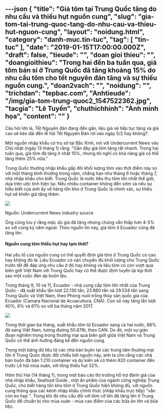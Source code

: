 ---json
{
    "title": "Giá tôm tại Trung Quốc tăng do nhu cầu và thiếu hụt nguồn cung",
    "slug": "gia-tom-tai-trung-quoc-tang-do-nhu-cau-va-thieu-hut-nguon-cung",
    "layout": "noidung.html",
    "category": "danh-muc.tin-tuc",
    "tag": [
        "tin-tuc"
    ],
    "date": "2019-01-15T17:00:00.000Z",
    "draft": false,
    "tieude": "",
    "doan gioi thieu": "",
    "doangioithieu": "Trong hai đến ba tuần qua, giá tôm bán sỉ ở Trung Quốc đã tăng khoảng 15% do nhu cầu tôm cho tết nguyên đán tăng và sự thiếu nguồn cung.",
    "doan2vach": "",
    "noidung": "",
    "trichdan": "tepbac.com",
    "Anhtieude": "/img/gia-tom-trung-quoc2_1547522362.jpg",
    "tacgia": "Lê Tuyến",
    "chuthichhinh": "Ảnh minh họa",
    "__content__": ""
}
---
<p>C&acirc;u hỏi lớn l&agrave;, Tết Nguy&ecirc;n đ&aacute;n đang đến gần, liệu gi&aacute; sẽ tiếp tục tăng v&agrave; gi&aacute; cao sẽ k&eacute;o d&agrave;i đến lễ hội Tết Nguy&ecirc;n Đ&aacute;n rơi v&agrave;o ng&agrave;y 5/2 hay kh&ocirc;ng?.</p>

<p>Một nguồn nhập khẩu c&oacute; trụ sở tại Bắc Kinh, n&oacute;i với Undercurrent News v&agrave;o Chủ nhật (ng&agrave;y 13 th&aacute;ng 1) rằng: &ldquo;Gần đ&acirc;y gi&aacute; t&ocirc;m tăng rất nhanh. Trong hai tuần qua, gi&aacute; t&ocirc;m đ&atilde; tăng &iacute;t nhất 15%, nhưng t&ocirc;i nghĩ c&oacute; khả năng gi&aacute; c&oacute; thể tăng th&ecirc;m 25% nữa.&rdquo;</p>

<p>Trung Quốc thường nhập khẩu gấp đ&ocirc;i khối lượng t&ocirc;m v&agrave;o thời điểm n&agrave;y so với một th&aacute;ng b&igrave;nh thường trong năm, chẳng hạn như th&aacute;ng 6 hoặc th&aacute;ng 7, nh&agrave; nhập khẩu cho biết. Trung Quốc l&agrave; nước ti&ecirc;u thụ t&ocirc;m lớn nhất thế giới,&nbsp; dựa tr&ecirc;n ước t&iacute;nh hiện tại. Nếu nhiều container kh&ocirc;ng đến sớm v&agrave; nếu sự hiểu biết của anh ấy về h&agrave;ng tồn kho ở Trung Quốc l&agrave; ch&iacute;nh x&aacute;c, sự thiếu hụt sẽ khiến gi&aacute; tăng th&ecirc;m.</p>

<p><img src="https://tepbac.com/upload/images/2019/01/gia-tom-trung-quoc_1547522134.jpg" /></p>

<p>Nguồn:&nbsp;Undercurrent News industry source</p>

<p>&Ocirc;ng cũng lưu &yacute; rằng mặc d&ugrave; gi&aacute; đ&atilde; tăng nhưng ch&uacute;ng vẫn thấp hơn 4-5% so với c&ugrave;ng kỳ năm ngo&aacute;i. Theo nguồn tin n&agrave;y, gi&aacute; t&ocirc;m ở Ecuador cũng đ&atilde; tăng l&ecirc;n.</p>

<h4>Nguồn cung t&ocirc;m thiếu hụt hay tạm thời?</h4>

<p>Hai yếu tố của nguồn cung c&oacute; thể quyết định gi&aacute; t&ocirc;m ở Trung Quốc c&oacute; cao hay kh&ocirc;ng đ&oacute; l&agrave;: Liệu Ecuador c&oacute; vận chuyển đủ khối lượng cho Trung Quốc trước tết để đ&aacute;p ứng nhu cầu ở đ&oacute; hay kh&ocirc;ng v&agrave; liệu t&ocirc;m c&oacute; c&ograve;n vượt qua bi&ecirc;n giới Việt Nam với Trung Quốc hay c&oacute; thể được định tuyến lại kịp thời sau một cuộc đ&agrave;n &aacute;p bu&ocirc;n lậu.</p>

<p>Trong th&aacute;ng 9, 10 v&agrave; 11, Ecuador - nh&agrave; cung cấp t&ocirc;m lớn nhất của Trung Quốc - đ&atilde; xuất khẩu lần lượt 22.130 tấn, 23.860 tấn v&agrave; 29.534 tấn sang Trung Quốc v&agrave; Việt Nam, theo Ph&ograve;ng nu&ocirc;i trồng thủy sản quốc gia của Ecuador (Camara Nacional de Acuacultura, CNA). Con số n&agrave;y tăng lần lượt 40%, 8% v&agrave; 61% so với ba th&aacute;ng năm 2017.</p>

<p><img src="https://tepbac.com/upload/images/2019/01/xuat-khau-tom-sang-viet-nam_1547521171.png" /></p>

<p>Trong thời gian ba th&aacute;ng, xuất khẩu t&ocirc;m từ Ecuador sang cả hai nước, 68% đ&atilde; sang Việt Nam, tương đương 50.878t, theo CAN. Do đ&oacute;, một sự gi&aacute;n đoạn nghi&ecirc;m trọng trong thương mại qua bi&ecirc;n giới giữa Việt Nam v&agrave; Trung Quốc c&oacute; thể ảnh hưởng đ&aacute;ng kể đến nguồn cung.</p>

<p>Trong một bảng dữ liệu từ c&aacute;c nh&agrave; b&aacute;n bu&ocirc;n tại c&aacute;c trung t&acirc;m thương mại lớn ở Trung Quốc được đối chiếu bởi nguồn n&agrave;y, anh ta cho rằng c&aacute;c nh&agrave; b&aacute;n bu&ocirc;n đ&atilde; b&aacute;n 1.210 container v&agrave; dự kiến sẽ c&oacute; th&ecirc;m 820 container đến trước Lễ hội m&ugrave;a xu&acirc;n, với tổng thiếu hụt 32%.&nbsp;</p>

<p>H&ocirc;m thứ Hai (14 th&aacute;ng 1), trong một b&aacute;o c&aacute;o thị trường hỗ trợ đ&aacute;nh gi&aacute; của nh&agrave; nhập khẩu, Seafood Guide , một ấn phẩm của ng&agrave;nh c&ocirc;ng nghiệp Trung Quốc, cho biết h&agrave;ng tồn kho t&ocirc;m ở Trung Quốc hiện kh&ocirc;ng đủ, với nguồn cung th&ocirc;ng qua c&aacute;c k&ecirc;nh nhập khẩu ch&iacute;nh thức (nhập khẩu trực tiếp) &quot;vẫn c&ograve;n eo hẹp &quot;. Trong khi đ&oacute; nhu cầu đối với t&ocirc;m cỡ lớn đ&atilde; tăng l&ecirc;n ở Trung Quốc để chuẩn bị cho m&ugrave;a xu&acirc;n - m&ugrave;a cao điểm của c&aacute;c bữa ăn lớn v&agrave; bữa tiệc.</p>
